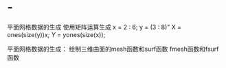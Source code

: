 # -
平面网格数据的生成
使用矩阵运算生成
x = 2 : 6;
y = (3 : 8)"
X = ones(size(y))*x;
Y = y*ones(size(x));

平面网格数据的生成：
绘制三维曲面的mesh函数和surf函数
fmesh函数和fsurf函数

